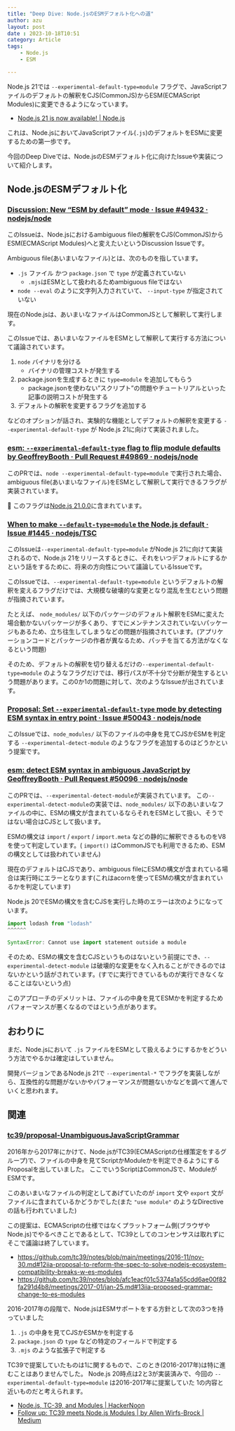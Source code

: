 ```yaml
---
title: "Deep Dive: Node.jsのESMデフォルト化への道"
author: azu
layout: post
date : 2023-10-18T10:51
category: Article
tags:
    - Node.js
    - ESM

---
```


Node.js 21では `--experimental-default-type=module` フラグで、JavaScriptファイルのデフォルトの解釈をCJS(CommonJS)からESM(ECMAScript Modules)に変更できるようになっています。

- [Node.js 21 is now available! | Node.js](https://nodejs.org/en/blog/announcements/v21-release-announce)

これは、Node.jsにおいてJavaScriptファイル(`.js`)のデフォルトをESMに変更するための第一歩です。

今回のDeep Diveでは、Node.jsのESMデフォルト化に向けたIssueや実装について紹介します。

## Node.jsのESMデフォルト化

### [Discussion: New “ESM by default” mode · Issue #49432 · nodejs/node](https://github.com/nodejs/node/issues/49432)

このIssueは、Node.jsにおけるambiguous fileの解釈をCJS(CommonJS)からESM(ECMAScript Modules)へと変えたいというDiscussion Issueです。

Ambiguous file(あいまいなファイル)とは、次のものを指しています。

- `.js` ファイル かつ `package.json` で `type` が定義されていない
  - `.mjs`はESMとして扱われるためambiguous fileではない
- `node --eval` のように文字列入力されていて、 `--input-type` が指定されていない

現在のNode.jsは、あいまいなファイルはCommonJSとして解釈して実行します。

このIssueでは、あいまいなファイルをESMとして解釈して実行する方法について議論されています。

1. `node` バイナリを分ける
    - バイナリの管理コストが発生する
2. package.jsonを生成するときに `type=module` を追加してもらう
    - package.jsonを使わない”スクリプト”の問題やチュートリアルといった記事の説明コストが発生する
3. デフォルトの解釈を変更するフラグを追加する

などのオプションが話され、実験的な機能としてデフォルトの解釈を変更する `--experimental-default-type` が Node.js 21に向けて実装されました。

### [esm: `--experimental-default-type` flag to flip module defaults by GeoffreyBooth · Pull Request #49869 · nodejs/node](https://github.com/nodejs/node/pull/49869)

このPRでは、`node --experimental-default-type=module` で実行された場合、ambiguous file(あいまいなファイル)をESMとして解釈して実行できるフラグが実装されています。

📝 このフラグは[Node.js 21.0.0](https://nodejs.org/en/blog/release/v21.0.0)に含まれています。

### [When to make `--default-type=module` the Node.js default · Issue #1445 · nodejs/TSC](https://github.com/nodejs/TSC/issues/1445)

このIssueは`--experimental-default-type=module` がNode.js 21に向けて実装されるので、Node.js 21をリリースするときに、それをいつデフォルトにするかという話をするために、将来の方向性について議論しているIssueです。

このIssueでは、`--experimental-default-type=module` というデフォルトの解釈を変えるフラグだけでは、大規模な破壊的な変更となり混乱を生むという問題が指摘されています。

たとえば、 `node_modules/` 以下のパッケージのデフォルト解釈をESMに変えた場合動かないパッケージが多くあり、すでにメンテナンスされていないパッケージもあるため、立ち往生してしまうなどの問題が指摘されています。(アプリケーションコードとパッケージの作者が異なるため、パッチを当てる方法がなくなるという問題)

そのため、デフォルトの解釈を切り替えるだけの`--experimental-default-type=module` のようなフラグだけでは、移行パスが不十分で分断が発生するという問題があります。この0か1の問題に対して、次のようなIssueが出されています。

### [Proposal: Set `--experimental-default-type` mode by detecting ESM syntax in entry point · Issue #50043 · nodejs/node](https://github.com/nodejs/node/issues/50043)

このIssueでは、`node_modules/` 以下のファイルの中身を見てCJSかESMを判定する `--experimental-detect-module` のようなフラグを追加するのはどうかという提案です。

### [esm: detect ESM syntax in ambiguous JavaScript by GeoffreyBooth · Pull Request #50096 · nodejs/node](https://github.com/nodejs/node/pull/50096)

このPRでは、`--experimental-detect-module`が実装されています。
この`--experimental-detect-module`の実装では、`node_modules/` 以下のあいまいなファイルの中に、ESMの構文が含まれているならそれをESMとして扱い、そうではない場合はCJSとして扱います。

ESMの構文は `import` / `export` / `import.meta` などの静的に解釈できるものをV8を使って判定しています。( `import()` はCommonJSでも利用できるため、ESMの構文としては扱われていません)

現在のデフォルトはCJSであり、ambiguous fileにESMの構文が含まれている場合は実行時にエラーとなります(これはacornを使ってESMの構文が含まれているかを判定しています)

Node.js 20でESMの構文を含むCJSを実行した時のエラーは次のようになっています。

```jsx
import lodash from "lodash"
^^^^^^

SyntaxError: Cannot use import statement outside a module
```

そのため、ESMの構文を含むCJSというものはないという前提にでき、`--experimental-detect-module` は破壊的な変更をなく入れることができるのではないかという話がされています。(すでに実行できているものが実行できなくなることはないという点)

このアプローチのデメリットは、ファイルの中身を見てESMかを判定するためパフォーマンスが悪くなるのではという点があります。

## おわりに

まだ、Node.jsにおいて `.js` ファイルをESMとして扱えるようにするかをどういう方法でやるかは確定はしていません。

開発バージョンであるNode.js 21で `--experimental-*` でフラグを実装しながら、互換性的な問題がないかやパフォーマンスが問題ないかなどを調べて進んでいくと思われます。

## 関連

### [tc39/proposal-UnambiguousJavaScriptGrammar](https://github.com/tc39/proposal-UnambiguousJavaScriptGrammar)

2016年から2017年にかけて、Node.jsがTC39(ECMAScriptの仕様策定をするグループ)で、ファイルの中身を見てScriptかModuleかを判定できるようにするProposalを出していました。
ここでいうScriptはCommonJSで、ModuleがESMです。

このあいまいなファイルの判定としてあげていたのが `import` 文や `export` 文がファイルに含まれているかどうかでした(また `"use module"` のようなDirectiveの話も行われていました)

この提案は、ECMAScriptの仕様ではなくプラットフォーム側(ブラウザやNode.js)でやるべきことであるとして、TC39としてのコンセンサスは取れずにそこで議論は終了しています。

- https://github.com/tc39/notes/blob/main/meetings/2016-11/nov-30.md#12iia-proposal-to-reform-the-spec-to-solve-nodejs-ecosystem-compatibility-breaks-w-es-modules
- https://github.com/tc39/notes/blob/afc1eacf01c5374a1a55cdd6ae00f82fa291d4b8/meetings/2017-01/jan-25.md#13iia-proposed-grammar-change-to-es-modules

2016-2017年の段階で、Node.jsはESMサポートをする方針として次の3つを持っていました

1. `.js` の中身を見てCJSかESMかを判定する
2. `package.json` の `type` などの特定のフィールドで判定する
3. `.mjs` のような拡張子で判定する

TC39で提案していたものは1に関するもので、このとき(2016-2017年)は特に進むことはありませんでした。
Node.js 20時点は2と3が実装済みで、今回の `--experimental-default-type=module` は2016-2017年に提案していた 1の内容と近いものだと考えられます。

- [Node.js, TC-39, and Modules | HackerNoon](https://hackernoon.com/node-js-tc-39-and-modules-a1118aecf95e#.sh1fdwodi)
- [Follow up: TC39 meets Node.js Modules | by Allen Wirfs-Brock | Medium](https://medium.com/@awbjs/follow-up-tc39-meets-node-js-modules-76fdea278370)
